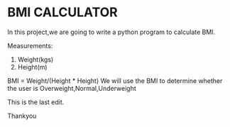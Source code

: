 # BMI CALCULATOR

In this project,we are going to write a python program to calculate BMI.

Measurements:

1. Weight(kgs)
2. Height(m)

BMI = Weight/(Height * Height)
We will use the BMI to determine whether the user is Overweight,Normal,Underweight

This is the last edit.

Thankyou

